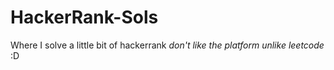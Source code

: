 # HackerRank-Sols
Where I solve a little bit of hackerrank *don't like the platform unlike leetcode* :D
